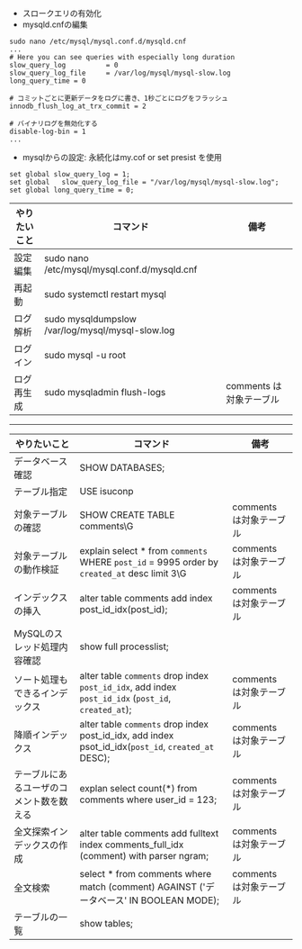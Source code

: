 - スロークエリの有効化
 - mysqld.cnfの編集
  ```
  sudo nano /etc/mysql/mysql.conf.d/mysqld.cnf
  ...
  # Here you can see queries with especially long duration
  slow_query_log          = 0
  slow_query_log_file     = /var/log/mysql/mysql-slow.log
  long_query_time = 0

  # コミットごとに更新データをログに書き、1秒ごとにログをフラッシュ
  innodb_flush_log_at_trx_commit = 2

  # バイナリログを無効化する
  disable-log-bin = 1
  ...
  ```
 - mysqlからの設定: 永続化はmy.cof or set presist を使用
  ```
  set global slow_query_log = 1;
  set global   slow_query_log_file = "/var/log/mysql/mysql-slow.log";
  set global long_query_time = 0;
  ```

|  やりたいこと  |     コマンド      | 備考 |
| --- | ----------- | ------- |
| 設定編集    | sudo nano /etc/mysql/mysql.conf.d/mysqld.cnf |       |
| 再起動    | sudo systemctl restart mysql |       |
|  ログ解析   | sudo mysqldumpslow /var/log/mysql/mysql-slow.log |       |
| ログイン    | sudo mysql -u root |      |
| ログ再生成 | sudo mysqladmin flush-logs |  comments は対象テーブル |

---
|  やりたいこと  |     コマンド      | 備考 |
| --- | ----------- | ------- |
| データベース確認    | SHOW DATABASES; |   |
| テーブル指定    | USE isuconp |      |
| 対象テーブルの確認 | SHOW CREATE TABLE comments\G |  comments は対象テーブル |
| 対象テーブルの動作検証 | explain select * from `comments` WHERE `post_id` = 9995 order by `created_at` desc limit 3\G |  comments は対象テーブル |
| インデックスの挿入 | alter table comments add index post_id_idx(post_id); |  comments は対象テーブル |
| MySQLのスレッド処理内容確認 | show full processlist; |  |
| ソート処理もできるインデックス | alter table `comments` drop index `post_id_idx`, add index `post_id_idx` (`post_id`, `created_at`); |  comments は対象テーブル |
| 降順インデックス |  alter table `comments` drop index post_id_idx, add index psot_id_idx(`post_id`, `created_at` DESC); |  comments は対象テーブル |
| テーブルにあるユーザのコメント数を数える |   explan select count(*) from comments where user_id = 123; |  comments は対象テーブル |
| 全文探索インデックスの作成 | alter table comments add fulltext index comments_full_idx (comment) with parser ngram; |  comments は対象テーブル |
| 全文検索 |  select * from comments where match (comment) AGAINST ('データベース' IN BOOLEAN MODE); |  comments は対象テーブル |
| テーブルの一覧 |  show tables; |  |

